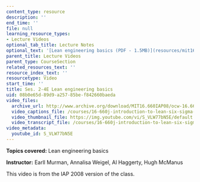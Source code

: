 ```yaml
---
content_type: resource
description: ''
end_time: ''
file: null
learning_resource_types:
- Lecture Videos
optional_tab_title: Lecture Notes
optional_text: '[Lean engineering basics (PDF - 1.5MB)](resources/mit16_660jiap12_2-4e)'
parent_title: Lecture Videos
parent_type: CourseSection
related_resources_text: ''
resource_index_text: ''
resourcetype: Video
start_time: ''
title: Ses. 2-4E Lean engineering basics
uid: 08b0e65d-89d9-a257-85be-f842660baeda
video_files:
  archive_url: http://www.archive.org/download/MIT16.660IAP08/ocw-16.660-iap08-ses2-4_300k.mp4
  video_captions_file: /courses/16-660j-introduction-to-lean-six-sigma-methods-january-iap-2012/3f2d4b9e1f7c5bc58bb457c5355da8d7_S_VLW77bN5E.vtt
  video_thumbnail_file: https://img.youtube.com/vi/S_VLW77bN5E/default.jpg
  video_transcript_file: /courses/16-660j-introduction-to-lean-six-sigma-methods-january-iap-2012/da572ca9dd76ac63fa536eaa21dbb23f_S_VLW77bN5E.pdf
video_metadata:
  youtube_id: S_VLW77bN5E
---
```


**Topics covered:** Lean engineering basics

**Instructor:** Earll Murman, Annalisa Weigel, Al Haggerty, Hugh McManus

This video is from the IAP 2008 version of the class.